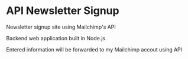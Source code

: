 # API Newsletter Signup
Newsletter signup site using Mailchimp's API

Backend web application built in Node.js

Entered information will be forwarded to my Mailchimp accout using API
